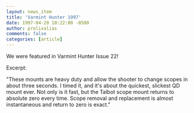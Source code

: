 ```yaml
---
layout: news_item
title: 'Varmint Hunter 1997'
date: 1997-04-20 10:22:00 -0500
author: prolixalias
comments: false
categories: [article]
---
```


We were featured in Varmint Hunter Issue 22!

Excerpt:

"These mounts are heavy duty and allow the shooter to change scopes in about three seconds. I timed it, and it's about the quickest, slickest QD mount ever. Not only is it fast, but the Talbot scope mount returns to absolute zero every time. Scope removal and replacement is almost instantaneous and return to zero is exact." 
